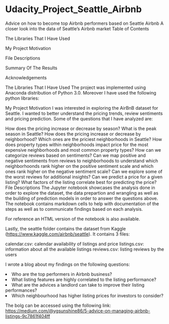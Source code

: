 # Udacity_Project_Seattle_Airbnb
Advice on how to become top Airbnb performers based on Seattle Airbnb 
A closer look into the data of Seattle’s Airbnb market
Table of Contents

The Libraries That I Have Used

My Project Motivation

File Descriptions

Summary Of The Results

Acknowledgements

The Libraries That I Have Used
The project was implemented using Anaconda distribution of Python 3.0. Moreover I have used the following python libraries:

My Project Motivation
I was interested in exploring the AirBnB dataset for Seattle. I wanted to better understand the pricing trends, review sentiments and pricing prediction. Some of the questions that I have analyzed are:

How does the pricing increase or decrease by season?
What is the peak season in Seattle?
How does the pricing increase or decrease by neighborhood?
Which ones are the priciest neighborhoods in Seattle?
How does property types within neighborhoods impact price for the most expensive neighborhoods and most common property types?
How can we categorize reviews based on sentiments?
Can we map positive and negative sentiments from reviews to neighborhoods to understand which neighborhoonds rank higher on the positive sentiment scale and which ones rank higher on the negative sentiment scale?
Can we explore some of the worst reviews for additional insights?
Can we predict a price for a given listing?
What factors of the listing correlate best for predicting the price?
File Descriptions
The Jupyter notebook showcases the analysis done in order to explore the dataset, the data prepartion and wrangling as well as the building of prediction models in order to answer the questions above. The notebook contains markdown cells to help with documentation of the steps as well as to communicate findings based on each analysis.

For reference an HTML version of the notebook is also available.

Lastly, the seattle folder contains the dataset from Kaggle (https://www.kaggle.com/airbnb/seattle). It contains 3 files:

calendar.csv: calendar availability of listings and price
listings.csv: information about all the available listings
reviews.csv: listing reviews by the users

I wrote a blog about my findings on the following questions:
<li>Who are the top performers in Airbnb business?</li>
<li>What listing features are highly correlated to the listing performance?</li>
<li>What are the advices a landlord can take to improve their listing performances?</li>
<li>Which neighbourhood has higher listing prices for investors to consider?</li>

The bolg can be accessed using the following link:
https://medium.com/@ygsunshine86/5-advice-on-managing-airbnb-listings-9c7861f404ff

